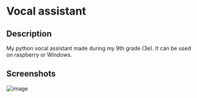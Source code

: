 # Vocal assistant

## Description

My python vocal assistant made during my 9th grade (3e).
It can be used on raspberry or Windows.

## Screenshots

![image](https://github.com/user-attachments/assets/a3787e2d-0ca2-47a1-a5c9-a906f8b5e153)
